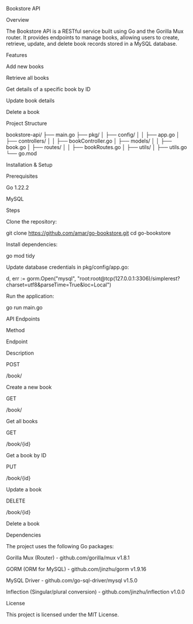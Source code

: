 Bookstore API

Overview

The Bookstore API is a RESTful service built using Go and the Gorilla Mux router. It provides endpoints to manage books, allowing users to create, retrieve, update, and delete book records stored in a MySQL database.

Features

Add new books

Retrieve all books

Get details of a specific book by ID

Update book details

Delete a book

Project Structure

bookstore-api/
├── main.go
├── pkg/
│   ├── config/
│   │   ├── app.go
│   ├── controllers/
│   │   ├── bookController.go
│   ├── models/
│   │   ├── book.go
│   ├── routes/
│   │   ├── bookRoutes.go
│   ├── utils/
│       ├── utils.go
└── go.mod

Installation & Setup

Prerequisites

Go 1.22.2

MySQL

Steps

Clone the repository:

git clone https://github.com/amar/go-bookstore.git
cd go-bookstore

Install dependencies:

go mod tidy

Update database credentials in pkg/config/app.go:

d, err := gorm.Open("mysql", "root:root@tcp(127.0.0.1:3306)/simplerest?charset=utf8&parseTime=True&loc=Local")

Run the application:

go run main.go

API Endpoints

Method

Endpoint

Description

POST

/book/

Create a new book

GET

/book/

Get all books

GET

/book/{id}

Get a book by ID

PUT

/book/{id}

Update a book

DELETE

/book/{id}

Delete a book

Dependencies

The project uses the following Go packages:

Gorilla Mux (Router) - github.com/gorilla/mux v1.8.1

GORM (ORM for MySQL) - github.com/jinzhu/gorm v1.9.16

MySQL Driver - github.com/go-sql-driver/mysql v1.5.0

Inflection (Singular/plural conversion) - github.com/jinzhu/inflection v1.0.0

License

This project is licensed under the MIT License.
